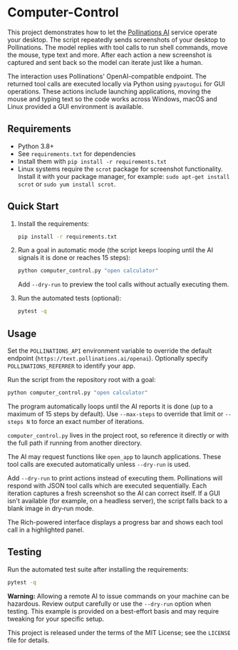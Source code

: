# Computer-Control

This project demonstrates how to let the [Pollinations AI](https://pollinations.ai)
service operate your desktop. The script repeatedly sends screenshots of your
desktop to Pollinations. The model replies with tool calls to run shell
commands, move the mouse, type text and more. After each action a new screenshot
is captured and sent back so the model can iterate just like a human.

The interaction uses Pollinations' OpenAI-compatible endpoint. The returned tool
calls are executed locally via Python using `pyautogui` for GUI operations.
These actions include launching applications, moving the mouse and typing text
so the code works across Windows, macOS and Linux provided a GUI environment is
available.

## Requirements

- Python 3.8+
- See `requirements.txt` for dependencies
- Install them with `pip install -r requirements.txt`
- Linux systems require the `scrot` package for screenshot functionality. Install
  it with your package manager, for example:
  `sudo apt-get install scrot` or `sudo yum install scrot`.

## Quick Start

1. Install the requirements:

   ```bash
   pip install -r requirements.txt
   ```


2. Run a goal in automatic mode (the script keeps looping until the AI
   signals it is done or reaches 15 steps):

   ```bash
   python computer_control.py "open calculator"
   ```

   Add `--dry-run` to preview the tool calls without actually executing
   them.

3. Run the automated tests (optional):

   ```bash
   pytest -q
   ```
   
## Usage

Set the `POLLINATIONS_API` environment variable to override the default endpoint
(`https://text.pollinations.ai/openai`). Optionally specify
`POLLINATIONS_REFERRER` to identify your app.

Run the script from the repository root with a goal:

```bash
python computer_control.py "open calculator"
```

The program automatically loops until the AI reports it is done (up to a
maximum of 15 steps by default). Use `--max-steps` to override that limit or
`--steps N` to force an exact number of iterations.

`computer_control.py` lives in the project root, so reference it directly
or with the full path if running from another directory.



The AI may request functions like `open_app` to launch applications. These tool
calls are executed automatically unless `--dry-run` is used.

Add `--dry-run` to print actions instead of executing them. Pollinations will
respond with JSON tool calls which are executed sequentially. Each iteration
captures a fresh screenshot so the AI can correct itself. If a GUI isn't
available (for example, on a headless server), the script falls back to a blank
image in dry‑run mode.



The Rich-powered interface displays a progress bar and shows each tool call in
a highlighted panel.

## Testing

Run the automated test suite after installing the requirements:

```bash
pytest -q
```

**Warning:** Allowing a remote AI to issue commands on your machine can be
hazardous. Review output carefully or use the `--dry-run` option when testing.
This example is provided on a best-effort basis and may require tweaking for
your specific setup.


This project is released under the terms of the MIT License; see
the `LICENSE` file for details.
